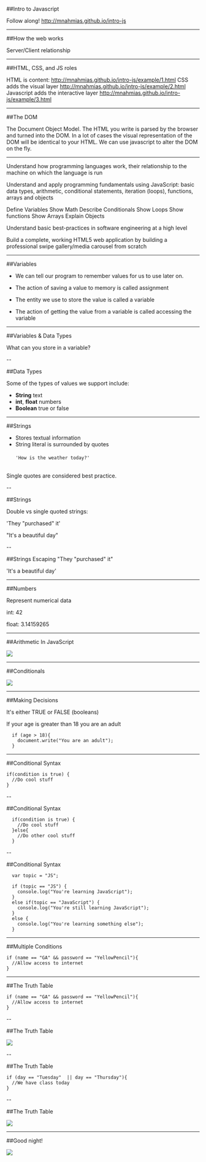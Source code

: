 ##Intro to Javascript

Follow along!
http://mnahmias.github.io/intro-js

---

##How the web works

Server/Client relationship


---

##HTML, CSS, and JS roles

HTML is content: http://mnahmias.github.io/intro-js/example/1.html
CSS adds the visual layer http://mnahmias.github.io/intro-js/example/2.html
Javascript adds the interactive layer http://mnahmias.github.io/intro-js/example/3.html

---

##The DOM

The Document Object Model. The HTML you write is parsed by the browser and turned into the DOM. In a lot of cases the visual representation of the DOM will be identical to your HTML. We can use javascript to alter the DOM on the fly.

---

Understand how programming languages work, their relationship to the machine on which the language is run


Understand and apply programming fundamentals using JavaScript: basic data types, arithmetic, conditional statements, iteration (loops), functions, arrays and objects

Define Variables
Show Math
Describe Conditionals
Show Loops
Show functions
Show Arrays
Explain Objects


Understand basic best-practices in software engineering at a high level




Build a complete, working HTML5 web application by building a professional swipe gallery/media carousel from scratch

---

##Variables

* We can tell our program to remember values for us to use later on.

* The action of saving a value to memory is called assignment

* The entity we use to store the value is called a variable

* The action of getting the value from a variable is called accessing the variable

---

##Variables & Data Types

What can you store in a variable?

--

##Data Types

Some of the types of values we support include:

* __String__ text
* __int__, __float__ numbers
* __Boolean__ true or false

---


##Strings

* Stores textual information
* String literal is surrounded by quotes
<br/><br/>
```'How is the weather today?'```
<br/><br/>

Single quotes are considered best practice.

--

##Strings

Double vs single quoted strings:

'They "purchased" it'

"It's a beautiful day"

--

##Strings
Escaping
"They \"purchased\" it"

'It\'s a beautiful day'

---

##Numbers

Represent numerical data

int:         42

float:      3.14159265

---


##Arithmetic In JavaScript

![](../img/unit_1/arithmetic.jpg)

---

##Conditionals

![](../img/unit_1/cfDiagram.png)

---

##Making Decisions

It's either TRUE or FALSE (booleans)

If your age is greater than 18 you are an adult

```
  if (age > 18){
    document.write("You are an adult");
  }
```

---

##Conditional Syntax

```
if(condition is true) {
  //Do cool stuff
}
```

--

##Conditional Syntax

```
  if(condition is true) {
    //Do cool stuff
  }else{
    //Do other cool stuff
  }
```

--

##Conditional Syntax

```
  var topic = "JS";

  if (topic == "JS") {
    console.log("You're learning JavaScript");
  }
  else if(topic == "JavaScript") {
    console.log("You're still learning JavaScript");
  }
  else {
    console.log("You're learning something else");
  }
```

---

##Multiple Conditions

```
if (name == "GA" && password == "YellowPencil"){
  //Allow access to internet
}
```

---


##The Truth Table

```
if (name == "GA" && password == "YellowPencil"){
  //Allow access to internet
}
```

--

##The Truth Table

![](../img/unit_1/and_table.png)

--

##The Truth Table

```
if (day == "Tuesday"  || day == "Thursday"){
  //We have class today
}
```

--

##The Truth Table

![](../img/unit_1/or_table.png)

---

##Good night!

<img src="../img/unit_2/space_bear.gif">
